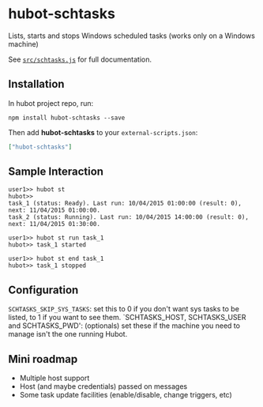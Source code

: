 # hubot-schtasks

Lists, starts and stops Windows scheduled tasks (works only on a Windows machine)

See [`src/schtasks.js`](src/schtasks.js) for full documentation.

## Installation

In hubot project repo, run:

`npm install hubot-schtasks --save`

Then add **hubot-schtasks** to your `external-scripts.json`:

```json
["hubot-schtasks"]
```

## Sample Interaction

```
user1>> hubot st
hubot>> 
task_1 (status: Ready). Last run: 10/04/2015 01:00:00 (result: 0), next: 11/04/2015 01:00:00.
task_2 (status: Running). Last run: 10/04/2015 14:00:00 (result: 0), next: 11/04/2015 01:30:00.
```

```
user1>> hubot st run task_1
hubot>> task_1 started
```

```
user1>> hubot st end task_1
hubot>> task_1 stopped
```

## Configuration

`SCHTASKS_SKIP_SYS_TASKS`: set this to 0 if you don't want sys tasks to be listed, to 1 if you want to see them.
`SCHTASKS_HOST, SCHTASKS_USER and SCHTASKS_PWD': (optionals) set these if the machine you need to manage isn't the one running Hubot.


## Mini roadmap

- Multiple host support
- Host (and maybe credentials) passed on messages
- Some task update facilities (enable/disable, change triggers, etc)